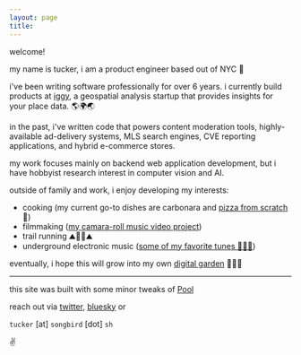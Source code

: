 ```yaml
---
layout: page
title:
---
```


welcome!

my name is tucker, i am a product engineer based out of NYC 🗽

i've been writing software professionally for over 6 years. i currently build products at [iggy](https://askiggy.com), a geospatial analysis startup that provides insights for your place data. 🌎🌍🌏

in the past, i've written code that powers content moderation tools, highly-available ad-delivery systems, MLS search engines, CVE reporting applications, and hybrid e-commerce stores.

my work focuses mainly on backend web application development, but i have hobbyist research interest in computer vision and AI.

outside of family and work, i enjoy developing my interests:
  * cooking (my current go-to dishes are carbonara and [pizza from scratch](https://twitter.com/tttuckerrr/status/1450540042817048579?s=20) 🍕)
  * filmmaking ([my camara-roll music video project](https://www.youtube.com/channel/UC0hRSCoTpUxopM7l9RDMZ3w/videos))
  * trail running ⛰️🏃‍♂️⛰️
  * underground electronic music  ([some of my favorite tunes 💃💃💃](https://open.spotify.com/playlist/2m5v9AuwYBKqj3ch1QbtVC?si=bc343e28479e440c))

eventually, i hope this will grow into my own [digital garden](https://nesslabs.com/digital-garden-set-up) 💐🌷🌻

---

this site was built with some minor tweaks of [Pool](https://getpoole.com/)

reach out via [twitter](https://twitter.com/tttuckerrr), [bluesky](@tucker.bsky.social) or

`tucker` [at] `songbird` [dot] `sh`

✌️
